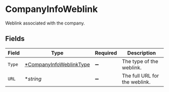 # CompanyInfoWeblink

Weblink associated with the company.


## Fields

| Field                                                                    | Type                                                                     | Required                                                                 | Description                                                              |
| ------------------------------------------------------------------------ | ------------------------------------------------------------------------ | ------------------------------------------------------------------------ | ------------------------------------------------------------------------ |
| `Type`                                                                   | [*CompanyInfoWeblinkType](../../models/shared/companyinfoweblinktype.md) | :heavy_minus_sign:                                                       | The type of the weblink.                                                 |
| `URL`                                                                    | **string*                                                                | :heavy_minus_sign:                                                       | The full URL for the weblink.                                            |